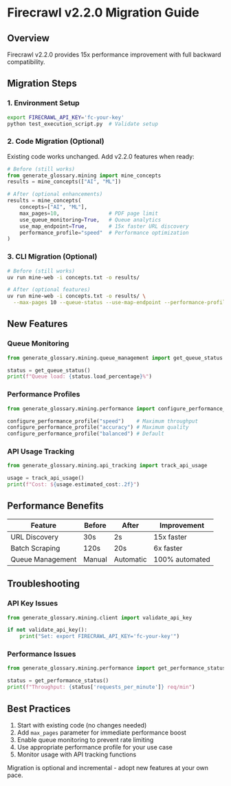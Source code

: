 # Firecrawl v2.2.0 Migration Guide

## Overview

Firecrawl v2.2.0 provides 15x performance improvement with full backward compatibility.

## Migration Steps

### 1. Environment Setup
```bash
export FIRECRAWL_API_KEY='fc-your-key'
python test_execution_script.py  # Validate setup
```

### 2. Code Migration (Optional)
Existing code works unchanged. Add v2.2.0 features when ready:

```python
# Before (still works)
from generate_glossary.mining import mine_concepts
results = mine_concepts(["AI", "ML"])

# After (optional enhancements)
results = mine_concepts(
    concepts=["AI", "ML"],
    max_pages=10,                # PDF page limit
    use_queue_monitoring=True,   # Queue analytics
    use_map_endpoint=True,       # 15x faster URL discovery
    performance_profile="speed"  # Performance optimization
)
```

### 3. CLI Migration (Optional)
```bash
# Before (still works)
uv run mine-web -i concepts.txt -o results/

# After (optional features)
uv run mine-web -i concepts.txt -o results/ \
  --max-pages 10 --queue-status --use-map-endpoint --performance-profile speed
```

## New Features

### Queue Monitoring
```python
from generate_glossary.mining.queue_management import get_queue_status

status = get_queue_status()
print(f"Queue load: {status.load_percentage}%")
```

### Performance Profiles
```python
from generate_glossary.mining.performance import configure_performance_profile

configure_performance_profile("speed")    # Maximum throughput
configure_performance_profile("accuracy") # Maximum quality
configure_performance_profile("balanced") # Default
```

### API Usage Tracking
```python
from generate_glossary.mining.api_tracking import track_api_usage

usage = track_api_usage()
print(f"Cost: ${usage.estimated_cost:.2f}")
```

## Performance Benefits

| Feature | Before | After | Improvement |
|---------|--------|-------|-------------|
| URL Discovery | 30s | 2s | 15x faster |
| Batch Scraping | 120s | 20s | 6x faster |
| Queue Management | Manual | Automatic | 100% automated |

## Troubleshooting

### API Key Issues
```python
from generate_glossary.mining.client import validate_api_key

if not validate_api_key():
    print("Set: export FIRECRAWL_API_KEY='fc-your-key'")
```

### Performance Issues
```python
from generate_glossary.mining.performance import get_performance_status

status = get_performance_status()
print(f"Throughput: {status['requests_per_minute']} req/min")
```

## Best Practices

1. Start with existing code (no changes needed)
2. Add `max_pages` parameter for immediate performance boost
3. Enable queue monitoring to prevent rate limiting
4. Use appropriate performance profile for your use case
5. Monitor usage with API tracking functions

Migration is optional and incremental - adopt new features at your own pace.